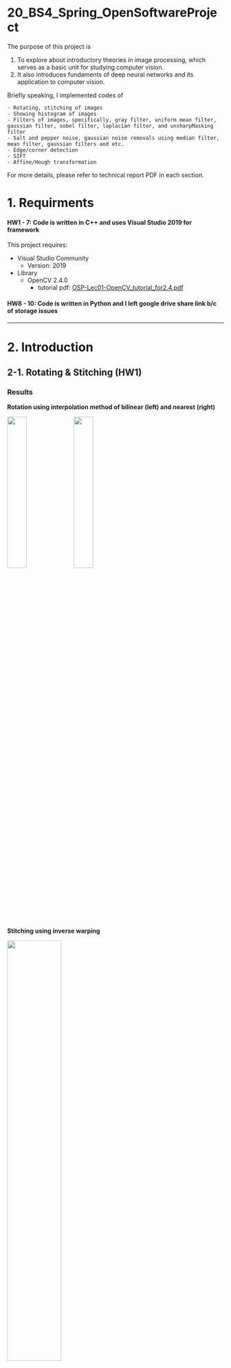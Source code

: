 # 20_BS4_Spring_OpenSoftwareProject
The purpose of this project is 
1. To explore about introductory theories in image processing, which serves as a basic unit for studying computer vision.
2. It also introduces fundaments of deep neural networks and its application to computer vision.

Briefly speaking, I implemented codes of 
~~~
- Rotating, stitching of images
- Showing histogram of images
- Filters of images, specifically, gray filter, uniform mean filter, gaussian filter, sobel filter, laplacian filter, and unsharpMasking filter
- Salt and pepper noise, gaussian noise removals using median filter, mean filter, gaussian filters and etc.
- Edge/corner detection
- SIFT
- Affine/Hough transformation
~~~
For more details, please refer to technical report PDF in each section.


# 1. Requirments
#### HW1 - 7: Code is written in C++ and uses Visual Studio 2019 for framework 
This project requires:
* Visual Studio Community
  * Version: 2019
* Library
  * OpenCV 2.4.0
    * tutorial pdf: [OSP-Lec01-OpenCV_tutorial_for2.4.pdf](https://github.com/haaappytoast/20_BS4_Spring_OpenSoftwareProject/files/9205452/OSP-Lec01-OpenCV_tutorial_for2.4.pdf)

#### HW8 - 10: Code is written in Python and I left google drive share link b/c of storage issues
----------

# 2. Introduction
## 2-1. Rotating & Stitching (HW1)

### Results

**Rotation using interpolation method of bilinear (left) and nearest (right)**

<image src = "https://user-images.githubusercontent.com/45995611/216963458-ca5ccdb5-7094-4187-92de-4b30a0fd5a2c.png" width="30%" height="30%"></left>
<image src = "https://user-images.githubusercontent.com/45995611/216963894-099785e7-5ff0-4ed2-8463-04d7ba38aad9.png" width="30%" height="30%"></right>

**Stitching using inverse warping**

<image src = "https://user-images.githubusercontent.com/45995611/216965144-7666dd3d-a0bd-4141-bbab-68ad10340dc8.png" width="50%" height="50%"></right>

> **ETC**
>* HW introduction: look at p.41 - 43 in pdf for more information : [Rotating.Stitching.pdf](https://github.com/haaappytoast/20_BS4_Spring_OpenSoftwareProject/files/9205467/Rotating.Stitching.pdf)
>* LECTURE NOTES
>  * [OSP-Lec00-Introduction.pdf](https://github.com/haaappytoast/20_BS4_Spring_OpenSoftwareProject/files/9205471/OSP-Lec00-Introduction.pdf)
>  * [OSP-Lec01-Fundamentals.pdf](https://github.com/haaappytoast/20_BS4_Spring_OpenSoftwareProject/files/9205472/OSP-Lec01-Fundamentals.pdf)
>  * [OSP-Lec02-Display.pdf](https://github.com/haaappytoast/20_BS4_Spring_OpenSoftwareProject/files/9205469/OSP-Lec02-Display.pdf)
>  * [OSP-Lec02-Display-Lab.pdf](https://github.com/haaappytoast/20_BS4_Spring_OpenSoftwareProject/files/9205468/OSP-Lec02-Display-Lab.pdf)

<br/><br/>


## 2-2. Histogram (HW2)

### Results

**Input image, grayscal image, and corresponding histograms**

<image src = "https://github.com/haaappytoast/20_BS4_Spring_OpenSoftwareProject/assets/45995611/ab99b045-e9b2-49b1-9ab1-9f937b89d95c" width="50%" height="50%"></left>

>**ETC**
>* HW introduction: look at p.34 - 44 in LECTURE NOTE pdf for more information
>* LECTURE NOTES
>  * [OSP-Lec03-Pixel.pdf](https://github.com/haaappytoast/20_BS4_Spring_OpenSoftwareProject/files/9205532/OSP-Lec03-Pixel.pdf)
  

  <br/><br/>

## 2-3. Filters (HW3)

### Results

**Mean Filter: according to filter size**

<image src = "https://github.com/haaappytoast/20_BS4_Spring_OpenSoftwareProject/assets/45995611/abf89ac7-3ab7-4e54-80e1-0ff8dea0a1de" width="50%" height="50%"></left>

**Gaussian Filter: according to filter size**

<image src = "https://github.com/haaappytoast/20_BS4_Spring_OpenSoftwareProject/assets/45995611/b9c5aff5-727f-4526-811f-966bec32db12" width="50%" height="50%"></left>


**Sobel Filter: grayscale and RGB image**

<image src = "https://github.com/haaappytoast/20_BS4_Spring_OpenSoftwareProject/assets/45995611/72570ac6-4f4e-4d6b-83bd-6bf5ed844f01" width="50%" height="50%"></left>

>**ETC**
>* HW introduction: look at p.34 - 38 in LECTURE NOTE pdf for more information
>* LECTURE NOTES
>  * [OSP-Lec04-Region.pdf](https://github.com/haaappytoast/20_BS4_Spring_OpenSoftwareProject/files/9205566/OSP-Lec04-Region.pdf)


<br/><br/>

## 2-4. Noise Removal & Segmentation (HW4)
* Segmentation 프로그램 사용결과: [Mean shift segmentation(프로그램 사용결과).pdf](https://github.com/haaappytoast/20_BS4_Spring_OpenSoftwareProject/files/9205593/Mean.shift.segmentation.pdf)
### Results

**Salt and Pepper Noise Removal: using Mean Filter**

<image src = "https://github.com/haaappytoast/20_BS4_Spring_OpenSoftwareProject/assets/45995611/ebb46495-acae-45b0-8e2b-412df1fb92b5" width="70%" height="70%"></left>

### Results

**Gaussian Noise Removal: using Gaussian Filter**

<image src = "https://github.com/haaappytoast/20_BS4_Spring_OpenSoftwareProject/assets/45995611/66685efc-bc8c-4d87-80fe-72663deb6bcc" width="40%" height="40%"></left>


>**ETC**
>* HW introduction
>  * look at p.27-31 in LECTURE NOTE [OSP-Lec05] pdf for more information (Noise Removal)
>  * look at p.51-53 in LECTURE NOTE [OSP-Lec06] pdf for more information (Segmentation)

>* LECTURE NOTES
>  * [OSP-Lec05-Restoration.pdf](https://github.com/haaappytoast/20_BS4_Spring_OpenSoftwareProject/files/9205600/OSP-Lec05-Restoration.pdf)
>  * [OSP-Lec06-Segmentation.pdf](https://github.com/haaappytoast/20_BS4_Spring_OpenSoftwareProject/files/9205603/OSP-Lec06-Segmentation.pdf)


## 2-5. Edge/Corner Detection (HW5)

### Results

**Noise가 섞인 이미지를 Gaussian Filter를 적용한 후, Laplacian filter 적용**

**Analysis**
* Gaussian filter의 sigma를 높여주었을 때의 효과에 대해 살펴보았다. sigma가 커졌다는 것은 옆 주변의 pixel 값들을 많이 죽이지 않는다는 뜻이다( blurring이 덜 됨) 따라서 그림4와 마찬가지로
짜잘짜잘한 노이즈들이 남아서 edge로 detect된 것을 확인할 수 있었다. (빨간색 동그라미 친 곳)

<image src = "https://github.com/haaappytoast/20_BS4_Spring_OpenSoftwareProject/assets/45995611/412e6c7e-9dc2-4e5a-8028-8c0e6b17ea2b" width="100%" height="100%"></left>


>**ETC**
>* HW introduction: look at p.40-42 in LECTURE NOTE pdf for more information
>* LECTURE NOTES
>  * [OSP-Lec07-Edge_Corner.pdf](https://github.com/haaappytoast/20_BS4_Spring_OpenSoftwareProject/files/9205629/OSP-Lec07-Edge_Corner.pdf)

## 2-6. HW6 - SIFT (HW6)
### Results

**Input images, I1 and I2 (left) and keypoint matching results (right)**

<image src = "https://github.com/haaappytoast/20_BS4_Spring_OpenSoftwareProject/assets/45995611/7e7e15a3-70b2-4252-a2c4-ce37119bc908" width="100%" height="100%"></left>

>* HW introduction: look at p.27-28 in LECTURE NOTE pdf for more information
>* LECTURE NOTES
>  * [OSP-Lec08-Descriptor.pdf](https://github.com/haaappytoast/20_BS4_Spring_OpenSoftwareProject/files/9205649/OSP-Lec08-Descriptor.pdf)

<br/><br/>

## 2-7. HW7 - Affine/Hough Transformation

> **ETC**
> * HW introduction: look at p.28-31 in LECTURE NOTE pdf for more information
>* LECTURE NOTES
>  * [OSP-Lec09-Fitting.pdf](https://github.com/haaappytoast/20_BS4_Spring_OpenSoftwareProject/files/9205674/OSP-Lec09-Fitting.pdf)


----------
## [Source Code Google Drive Link] 
* Since files are too large to upload in github, I will share google drive link if you request

## 2-8. HW8 - Multi Layer Perceptron

### [Source Code Google Drive Link] 
* Since files are too large to upload in github, I will share google drive link if you request

  
> **ETC**
>* HW introduction: look at LECTURE NOTE [OSP-Lec12-Backpropagation_MLP_practice.pdf] pdf for more information (especially p.14~16)
>* LECTURE NOTES
>  * [OSP-Lec11-Loss function.pdf](https://github.com/haaappytoast/20_BS4_Spring_OpenSoftwareProject/files/9205718/OSP-Lec11-Loss.function.pdf)
>  * [OSP-Lec10-Deep learning_Intro.pdf](https://github.com/haaappytoast/20_BS4_Spring_OpenSoftwareProject/files/9205716/OSP-Lec10-Deep.learning_Intro.pdf)
>  * [OSP-Lec12-Backpropagation_MLP.pdf](https://github.com/haaappytoast/20_BS4_Spring_OpenSoftwareProject/files/9205717/OSP-Lec12-Backpropagation_MLP.pdf)
>  * [OSP-Lec12-Backpropagation_MLP_practice.pdf](https://github.com/haaappytoast/20_BS4_Spring_OpenSoftwareProject/files/9205715/OSP-Lec12-Backpropagation_MLP_practice.pdf)


## 2-9. HW9 - CNN


### [Source Code Google Drive Link] 
* Since files are too large to upload in github, I will share google drive link if you request

> **ETC**
>* HW introduction: look at LECTURE NOTE [OSP-Lec14-CNN architecture-practice-v2.pdf] pdf for more information (especially p.22~31)
>* LECTURE NOTES
>  * [OSP-Lec13-CNN.pdf](https://github.com/haaappytoast/20_BS4_Spring_OpenSoftwareProject/files/9205744/OSP-Lec13-CNN.pdf)
>  * [OSP-Lec14-CNN architecture.pdf](https://github.com/haaappytoast/20_BS4_Spring_OpenSoftwareProject/files/9205742/OSP-Lec14-CNN.architecture.pdf)
>  * [OSP-Lec14-CNN architecture-practice-v2.pdf](https://github.com/haaappytoast/20_BS4_Spring_OpenSoftwareProject/files/9205743/OSP-Lec14-CNN.architecture-practice-v2.pdf)

## 2-10. HW10 - Encoder & Decoder


### [Source Code Google Drive Link] 
* Since files are too large to upload in github, I will share google drive link if you request


> **ETC**
>* HW introduction: look at LECTURE NOTE [OSP-Lec15-Encoder_Decoder-practice-v2.pdf] pdf for more information (especially p.5~11)
>* LECTURE NOTES
>  * [OSP-More on deep learning.pdf](https://github.com/haaappytoast/20_BS4_Spring_OpenSoftwareProject/files/9205855/OSP-More.on.deep.learning.pdf)
>  * [OSP-Lec15-Encoder_Decoder.pdf](https://github.com/haaappytoast/20_BS4_Spring_OpenSoftwareProject/files/9205856/OSP-Lec15-Encoder_Decoder.pdf)
>  * [OSP-Lec15-Encoder_Decoder-practice-v2.pdf](https://github.com/haaappytoast/20_BS4_Spring_OpenSoftwareProject/files/9205865/OSP-Lec15-Encoder_Decoder-practice-v2.pdf)


